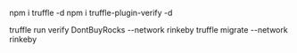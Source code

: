 npm i truffle -d
npm i truffle-plugin-verify -d

truffle run verify DontBuyRocks --network rinkeby
truffle migrate --network rinkeby
